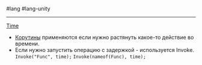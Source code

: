 #lang #lang-unity

---
[Time](2.%20Frameworks/C-sharp%20-%20Unity/_БИБЛИОТЕКИ/Time.md)

- [Корутины](2.%20Frameworks/C-sharp%20-%20Unity/4.%20ВРЕМЯ%20И%20АССИНХРОННОСТЬ/Корутины.md) применяются если нужно растянуть какое-то действие во времени.
- Если нужно запустить операцию с задержкой - используется Invoke. 
	`Invoke("Func", time);`
	`Invoke(nameof(Func), time);`